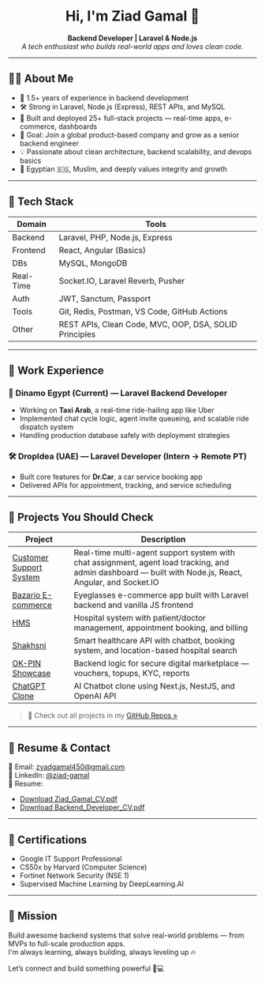 <h1 align="center">Hi, I'm Ziad Gamal 👋</h1>

<p align="center">
  <b>Backend Developer | Laravel & Node.js</b>  
  <br>
  <i>A tech enthusiast who builds real-world apps and loves clean code.</i>
</p>

---

## 👨‍💻 About Me

- 💼 1.5+ years of experience in backend development  
- 🛠️ Strong in Laravel, Node.js (Express), REST APIs, and MySQL  
- 🚀 Built and deployed 25+ full-stack projects — real-time apps, e-commerce, dashboards  
- 🎯 Goal: Join a global product-based company and grow as a senior backend engineer  
- 💡 Passionate about clean architecture, backend scalability, and devops basics  
- 🕌 Egyptian 🇪🇬, Muslim, and deeply values integrity and growth  

---

## 🧠 Tech Stack

| Domain | Tools |
|--------|-------|
| Backend | Laravel, PHP, Node.js, Express |
| Frontend | React, Angular (Basics) |
| DBs | MySQL, MongoDB |
| Real-Time | Socket.IO, Laravel Reverb, Pusher |
| Auth | JWT, Sanctum, Passport |
| Tools | Git, Redis, Postman, VS Code, GitHub Actions |
| Other | REST APIs, Clean Code, MVC, OOP, DSA, SOLID Principles |

---

## 💼 Work Experience

### 🚗 Dinamo Egypt (Current) — Laravel Backend Developer  
- Working on **Taxi Arab**, a real-time ride-hailing app like Uber  
- Implemented chat cycle logic, agent invite queueing, and scalable ride dispatch system  
- Handling production database safely with deployment strategies

### 🛠 DropIdea (UAE) — Laravel Developer (Intern → Remote PT)  
- Built core features for **Dr.Car**, a car service booking app  
- Delivered APIs for appointment, tracking, and service scheduling

---

## 🚀 Projects You Should Check

| Project | Description |
|--------|-------------|
| [Customer Support System](https://github.com/ZiadGamalDev/customer-support-system) | Real-time multi-agent support system with chat assignment, agent load tracking, and admin dashboard — built with Node.js, React, Angular, and Socket.IO |
| [Bazario E-commerce](https://github.com/ZiadGamalDev/bazario-ecommerce-frontend) | Eyeglasses e-commerce app built with Laravel backend and vanilla JS frontend |
| [HMS](https://github.com/ZiadGamalDev/hospital-management-system-laravel) | Hospital system with patient/doctor management, appointment booking, and billing |
| [Shakhsni](https://github.com/ZiadGamalDev/shakhsni-api) | Smart healthcare API with chatbot, booking system, and location-based hospital search |
| [OK-PIN Showcase](https://github.com/ZiadGamalDev/ok-pin-showcase) | Backend logic for secure digital marketplace — vouchers, topups, KYC, reports |
| [ChatGPT Clone](https://github.com/ZiadGamalDev/chatgpt-clone) | AI Chatbot clone using Next.js, NestJS, and OpenAI API |

> 💬 Check out all projects in my [GitHub Repos »](https://github.com/ZiadGamalDev?tab=repositories)

---

## 📄 Resume & Contact

📩 Email: [zyadgamal450@gmail.com](mailto:zyadgamal450@gmail.com)  
🔗 LinkedIn: [@ziad-gamal](https://www.linkedin.com/in/ziad-gamal/)  
📂 Resume:  
- [Download Ziad_Gamal_CV.pdf](./Ziad_Gamal_CV.pdf)  
- [Download Backend_Developer_CV.pdf](./Ziad_Gamal_Backend_Developer_CV.pdf)

---

## 🧩 Certifications

- Google IT Support Professional  
- CS50x by Harvard (Computer Science)  
- Fortinet Network Security (NSE 1)  
- Supervised Machine Learning by DeepLearning.AI  

---

## 🏁 Mission

Build awesome backend systems that solve real-world problems — from MVPs to full-scale production apps.  
I'm always learning, always building, always leveling up 🔥

Let’s connect and build something powerful 💼💻
